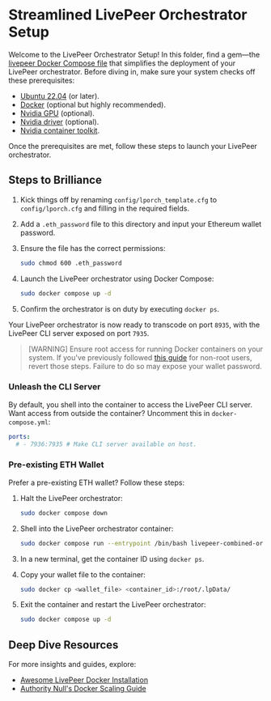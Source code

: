 # Streamlined LivePeer Orchestrator Setup

Welcome to the LivePeer Orchestrator Setup! In this folder, find a gem—the [livepeer Docker Compose file](docker-compose.yml) that simplifies the deployment of your LivePeer orchestrator. Before diving in, make sure your system checks off these prerequisites:

- [Ubuntu 22.04](https://releases.ubuntu.com/jammy/) (or later).
- [Docker](https://docs.docker.com/engine/install/ubuntu/) (optional but highly recommended).
- [Nvidia GPU](https://www.nvidia.com/en-us/geforce/graphics-cards/30-series/rtx-3080/) (optional).
- [Nvidia driver](https://www.nvidia.com/Download/driverResults.aspx/172837/en-us) (optional).
- [Nvidia container toolkit](https://docs.nvidia.com/datacenter/cloud-native/container-toolkit/latest/install-guide.html).

Once the prerequisites are met, follow these steps to launch your LivePeer orchestrator.

## Steps to Brilliance

1. Kick things off by renaming `config/lporch_template.cfg` to `config/lporch.cfg` and filling in the required fields.
2. Add a `.eth_password` file to this directory and input your Ethereum wallet password.
3. Ensure the file has the correct permissions:

   ```bash
   sudo chmod 600 .eth_password
   ```

4. Launch the LivePeer orchestrator using Docker Compose:

   ```bash
   sudo docker compose up -d
   ```

5. Confirm the orchestrator is on duty by executing `docker ps`.

Your LivePeer orchestrator is now ready to transcode on port `8935`, with the LivePeer CLI server exposed on port `7935`.

> \[WARNING]
> Ensure root access for running Docker containers on your system. If you've previously followed [this guide](https://docs.docker.com/engine/install/linux-postinstall/) for non-root users, revert those steps. Failure to do so may expose your wallet password.

### Unleash the CLI Server

By default, you shell into the container to access the LivePeer CLI server. Want access from outside the container? Uncomment this in `docker-compose.yml`:

```yaml
ports:
  # - 7936:7935 # Make CLI server available on host.
```

### Pre-existing ETH Wallet

Prefer a pre-existing ETH wallet? Follow these steps:

1. Halt the LivePeer orchestrator:

   ```bash
   sudo docker compose down
   ```

2. Shell into the LivePeer orchestrator container:

   ```bash
   sudo docker compose run --entrypoint /bin/bash livepeer-combined-orchestrator bash
   ```

3. In a new terminal, get the container ID using `docker ps`.
4. Copy your wallet file to the container:

   ```bash
   sudo docker cp <wallet_file> <container_id>:/root/.lpData/
   ```

5. Exit the container and restart the LivePeer orchestrator:

   ```bash
   sudo docker compose up -d
   ```

## Deep Dive Resources

For more insights and guides, explore:

- [Awesome LivePeer Docker Installation](https://github.com/mikezupper/awesome-livepeer/tree/main/guides/docker-livepeer-install)
- [Authority Null's Docker Scaling Guide](https://forum.livepeer.org/t/guide-livepeer-with-docker-and-portainer-for-operating-at-scale/1850)
